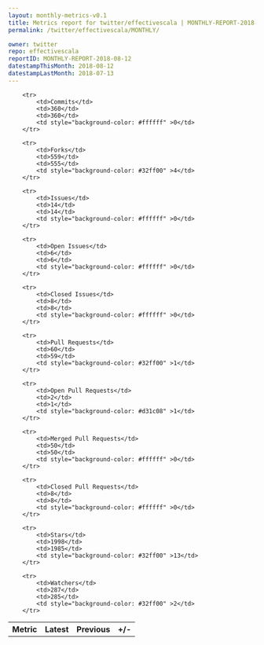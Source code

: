```yaml
---
layout: monthly-metrics-v0.1
title: Metrics report for twitter/effectivescala | MONTHLY-REPORT-2018-08-12 | 2018-08-12
permalink: /twitter/effectivescala/MONTHLY/

owner: twitter
repo: effectivescala
reportID: MONTHLY-REPORT-2018-08-12
datestampThisMonth: 2018-08-12
datestampLastMonth: 2018-07-13
---
```



<table style="width: 100%;">
    <tr>
        <th>Metric</th>
        <th>Latest</th>
        <th>Previous</th>
        <th>+/-</th>
    </tr>

        <tr>
            <td>Commits</td>
            <td>360</td>
            <td>360</td>
            <td style="background-color: #ffffff" >0</td>
        </tr>
        
        <tr>
            <td>Forks</td>
            <td>559</td>
            <td>555</td>
            <td style="background-color: #32ff00" >4</td>
        </tr>
        
        <tr>
            <td>Issues</td>
            <td>14</td>
            <td>14</td>
            <td style="background-color: #ffffff" >0</td>
        </tr>
        
        <tr>
            <td>Open Issues</td>
            <td>6</td>
            <td>6</td>
            <td style="background-color: #ffffff" >0</td>
        </tr>
        
        <tr>
            <td>Closed Issues</td>
            <td>8</td>
            <td>8</td>
            <td style="background-color: #ffffff" >0</td>
        </tr>
        
        <tr>
            <td>Pull Requests</td>
            <td>60</td>
            <td>59</td>
            <td style="background-color: #32ff00" >1</td>
        </tr>
        
        <tr>
            <td>Open Pull Requests</td>
            <td>2</td>
            <td>1</td>
            <td style="background-color: #d31c08" >1</td>
        </tr>
        
        <tr>
            <td>Merged Pull Requests</td>
            <td>50</td>
            <td>50</td>
            <td style="background-color: #ffffff" >0</td>
        </tr>
        
        <tr>
            <td>Closed Pull Requests</td>
            <td>8</td>
            <td>8</td>
            <td style="background-color: #ffffff" >0</td>
        </tr>
        
        <tr>
            <td>Stars</td>
            <td>1998</td>
            <td>1985</td>
            <td style="background-color: #32ff00" >13</td>
        </tr>
        
        <tr>
            <td>Watchers</td>
            <td>287</td>
            <td>285</td>
            <td style="background-color: #32ff00" >2</td>
        </tr>
        
</table>
